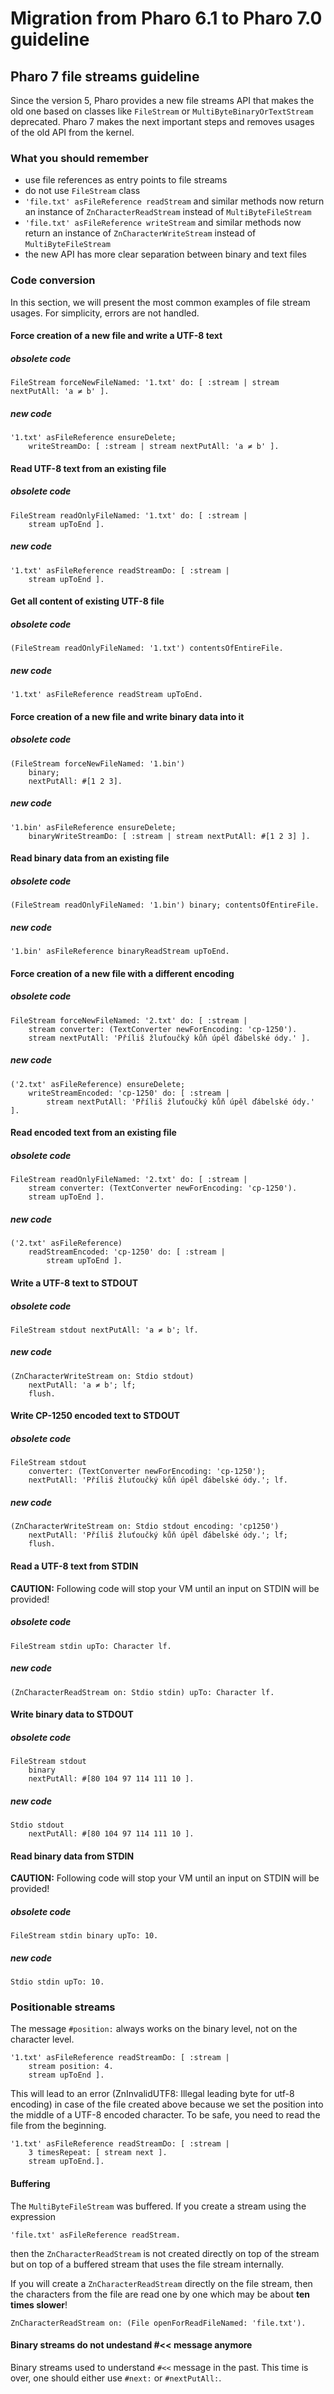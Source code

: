 # Migration from Pharo 6.1 to Pharo 7.0 guideline

## Pharo 7 file streams guideline

Since the version 5, Pharo provides a new file streams API that makes the old one based on classes 
like `FileStream` or `MultiByteBinaryOrTextStream` deprecated. Pharo 7 makes the next important 
steps and removes usages of the old API from the kernel.

### What you should remember

- use file references as entry points to file streams
- do not use `FileStream` class
- `'file.txt' asFileReference readStream` and similar methods now return an instance of `ZnCharacterReadStream`
instead of `MultiByteFileStream`
- `'file.txt' asFileReference writeStream` and similar methods now return an instance of `ZnCharacterWriteStream` 
instead of `MultiByteFileStream`
- the new API has more clear separation between binary and text files

### Code conversion

In this section, we will present the most common examples of file stream usages. For simplicity, errors are not handled.

#### Force creation of a new file and write a UTF-8 text

##### obsolete code
```smalltalk
FileStream forceNewFileNamed: '1.txt' do: [ :stream | stream nextPutAll: 'a ≠ b' ].
```

##### new code
```smalltalk
'1.txt' asFileReference ensureDelete; 
	writeStreamDo: [ :stream | stream nextPutAll: 'a ≠ b' ].
```

#### Read UTF-8 text from an existing file

##### obsolete code
```smalltalk
FileStream readOnlyFileNamed: '1.txt' do: [ :stream | 
	stream upToEnd ].
```

##### new code
```smalltalk
'1.txt' asFileReference readStreamDo: [ :stream | 
	stream upToEnd ].
```

#### Get all content of existing UTF-8 file

##### obsolete code
```smalltalk
(FileStream readOnlyFileNamed: '1.txt') contentsOfEntireFile.
  ```

##### new code
```smalltalk
'1.txt' asFileReference readStream upToEnd.
```

#### Force creation of a new file and write binary data into it

##### obsolete code
```smalltalk
(FileStream forceNewFileNamed: '1.bin') 
	binary;
	nextPutAll: #[1 2 3].
```

##### new code
```smalltalk
'1.bin' asFileReference ensureDelete; 
	binaryWriteStreamDo: [ :stream | stream nextPutAll: #[1 2 3] ].
```

#### Read binary data from an existing file

##### obsolete code
```smalltalk
(FileStream readOnlyFileNamed: '1.bin') binary; contentsOfEntireFile.
```

##### new code
```smalltalk
'1.bin' asFileReference binaryReadStream upToEnd.
```

#### Force creation of a new file with a different encoding

##### obsolete code
```smalltalk
FileStream forceNewFileNamed: '2.txt' do: [ :stream | 
	stream converter: (TextConverter newForEncoding: 'cp-1250').
	stream nextPutAll: 'Příliš žluťoučký kůň úpěl ďábelské ódy.' ].
```

##### new code
```smalltalk
('2.txt' asFileReference) ensureDelete;
	writeStreamEncoded: 'cp-1250' do: [ :stream |
		stream nextPutAll: 'Příliš žluťoučký kůň úpěl ďábelské ódy.' ].
```

#### Read encoded text from an existing file

##### obsolete code
```smalltalk
FileStream readOnlyFileNamed: '2.txt' do: [ :stream | 
	stream converter: (TextConverter newForEncoding: 'cp-1250').
	stream upToEnd ].

```

##### new code
```smalltalk
('2.txt' asFileReference)
	readStreamEncoded: 'cp-1250' do: [ :stream |
		stream upToEnd ].
```

#### Write a UTF-8 text to STDOUT

##### obsolete code
```smalltalk
FileStream stdout nextPutAll: 'a ≠ b'; lf.
```

##### new code
```smalltalk
(ZnCharacterWriteStream on: Stdio stdout)
	nextPutAll: 'a ≠ b'; lf;
	flush.
```

#### Write CP-1250 encoded text to STDOUT

##### obsolete code
```smalltalk
FileStream stdout 
	converter: (TextConverter newForEncoding: 'cp-1250');
	nextPutAll: 'Příliš žluťoučký kůň úpěl ďábelské ódy.'; lf.
```

##### new code
```smalltalk
(ZnCharacterWriteStream on: Stdio stdout encoding: 'cp1250')
	nextPutAll: 'Příliš žluťoučký kůň úpěl ďábelské ódy.'; lf;
	flush.
```

#### Read a UTF-8 text from STDIN

**CAUTION:** Following code will stop your VM until an input on STDIN will be provided!

##### obsolete code
```smalltalk
FileStream stdin upTo: Character lf.
```

##### new code
```smalltalk
(ZnCharacterReadStream on: Stdio stdin) upTo: Character lf.
```

#### Write binary data to STDOUT

##### obsolete code
```smalltalk
FileStream stdout 
	binary
	nextPutAll: #[80 104 97 114 111 10 ].
```

##### new code
```smalltalk
Stdio stdout 
	nextPutAll: #[80 104 97 114 111 10 ].
```

#### Read binary data from STDIN

**CAUTION:** Following code will stop your VM until an input on STDIN will be provided!

##### obsolete code
```smalltalk
FileStream stdin binary upTo: 10.
```

##### new code
```smalltalk
Stdio stdin upTo: 10.
```

### Positionable streams

The message `#position:` always works on the binary level, not on the character level.

```smalltalk
'1.txt' asFileReference readStreamDo: [ :stream | 
	stream position: 4.
	stream upToEnd ].
```

This will lead to an error (ZnInvalidUTF8: Illegal leading byte for utf-8 encoding) in case of 
the file created above because we set the position into the middle of a UTF-8 encoded character.
To be safe, you need to read the file from the beginning.

```smalltalk
'1.txt' asFileReference readStreamDo: [ :stream |
	3 timesRepeat: [ stream next ].
	stream upToEnd.].
```

#### Buffering

The `MultiByteFileStream` was buffered. If you create a stream using the expression

```smalltalk
'file.txt' asFileReference readStream.
```

then the `ZnCharacterReadStream` is not created directly on top of the stream but on top of a buffered stream 
that uses the file stream internally. 

If you will create a `ZnCharacterReadStream` directly on the file stream, then the characters from the file are read 
one by one which may be about **ten times slower**!

```smalltalk
ZnCharacterReadStream on: (File openForReadFileNamed: 'file.txt').
```

#### Binary streams do not undestand #<< message anymore

Binary streams used to understand `#<<` message in the past. This time is over, one should either use `#next:` or `#nextPutAll:`.
